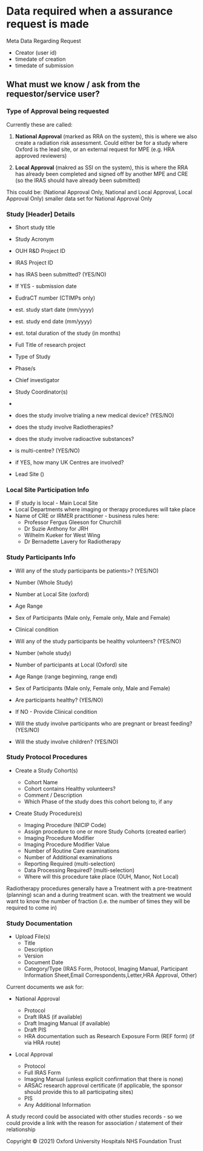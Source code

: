 # Data required when a assurance request is made

Meta Data Regarding Request

- Creator (user id)
- timedate of creation
- timedate of submission

## What must we know / ask from the requestor/service user?


### Type of Approval being requested

Currently these are called:

1. **National Approval** (marked as RRA on the system), this is where we also create a radiation risk assessment. Could either be for a study where Oxford is the lead site, or an external request for MPE (e.g. HRA approved reviewers)

2. **Local Approval** (makred as SSI on the system), this is where the RRA has already been completed and signed off by another MPE and CRE (so the IRAS should have already been submitted)

This could be: (National Approval Only, National and Local Approval, Local Approval Only)
smaller data set for National Approval Only

### Study [Header] Details

- Short study title
- Study Acronym
- OUH R&D Project ID
- IRAS Project ID
- has IRAS been submitted? (YES/NO)
- If YES - submission date
- EudraCT number (CTIMPs only)
- est. study start date (mm/yyyy)
- est. study end date (mm/yyyy)
- est. total duration of the study (in months)
- Full Title of research project
- Type of Study
- Phase/s
- Chief investigator
- Study Coordinator(s)
- 
- does the study involve trialing a new medical device? (YES/NO)
- does the study involve Radiotherapies?
- does the study involve radioactive substances?

- is multi-centre? (YES/NO)
- if YES, how many UK Centres are involved?
- Lead Site ()

### Local Site Participation Info

- IF study is local - Main Local Site
- Local Departments where imaging or therapy procedures will take place
- Name of CRE or IRMER practitioner - business rules here:
  - Professor Fergus Gleeson for Churchill
  - Dr Suzie Anthony for JRH
  - Wilhelm Kueker for West Wing
  - Dr Bernadette Lavery for Radiotherapy


### Study Participants Info

- Will any of the study participants be patients>? (YES/NO)
- Number (Whole Study)
- Number at Local Site (oxford)
- Age Range
- Sex of Participants (Male only, Female only, Male and Female)
- Clinical condition
- Will any of the study participants be healthy volunteers? (YES/NO)
- Number (whole study)
- Number of participants at Local (Oxford) site
- Age Range (range beginning, range end)
- Sex of Participants (Male only, Female only, Male and Female)
- Are participants healthy? (YES/NO)
- If NO - Provide Clinical condition

- Will the study involve participants who are pregnant or breast feeding? (YES/NO)
- Will the study involve children?  (YES/NO)

### Study Protocol Procedures

- Create a Study Cohort(s)
  - Cohort Name
  - Cohort contains Healthy volunteers?
  - Comment / Description
  - Which Phase of the study does this cohort belong to, if any


- Create Study Procedure(s)
  - Imaging Procedure (NICIP Code)
  - Assign procedure to one or more Study Cohorts (created earlier)
  - Imaging Procedure Modifier
  - Imaging Procedure Modifier Value
  - Number of Routine Care examinations
  - Number of Additional examinations
  - Reporting Required (multi-selection)
  - Data Processing Required? (multi-selection)
  - Where will this procedure take place (OUH, Manor, Not Local)

Radiotherapy procedures generally have a Treatment with a pre-treatment (planning) scan and a during treatment scan. with the treatment we would want to know the number of fraction (i.e. the number of times they will be required to come in)

### Study Documentation

- Upload File(s)
  - Title
  - Description
  - Version
  - Document Date
  - Category/Type (IRAS Form, Protocol, Imaging Manual, Participant Information Sheet,Email Correspondents,Letter,HRA Approval, Other)

Current documents we ask for:

- National Approval
  - Protocol
  - Draft IRAS (if available)
  - Draft Imaging Manual (if available)
  - Draft PIS
  - HRA documentation such as Research Exposure Form (REF form) (if via HRA route)

- Local Approval
  - Protocol
  - Full IRAS Form
  - Imaging Manual (unless explicit confirmation that there is none)
  - ARSAC research approval certificate (if applicable, the sponsor should provide this to all participating sites)
  - PIS
  - Any Additional Information


A study record could be associated with other studies records - so we could provide a link with the reason for association / statement of their relationship

Copyright © (2021) Oxford University Hospitals NHS Foundation Trust
